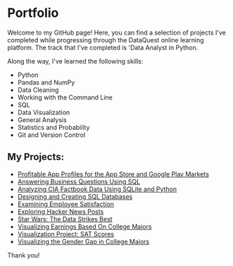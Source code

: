 # Portfolio

Welcome to my GitHub page! Here, you can find a selection of projects I've completed while progressing through the DataQuest online learning platform. The track that I've completed is 'Data Analyst in Python.

Along the way, I've learned the following skills:
 - Python
 - Pandas and NumPy
 - Data Cleaning
 - Working with the Command Line
 - SQL
 - Data Visualization
 - General Analysis
 - Statistics and Probability
 - Git and Version Control
 
## My Projects:
 - [Profitable App Profiles for the App Store and Google Play Markets](https://github.com/christianhubbard/Portfolio/blob/master/APP%20STORE%20PROJECT.ipynb)
 - [Answering Business Questions Using SQL](https://github.com/christianhubbard/Portfolio/blob/master/Answer%20business%20Questions%20using%20SQL.ipynb)
 - [Analyzing CIA Factbook Data Using SQLite and Python](https://github.com/christianhubbard/Portfolio/blob/master/CIA%20Factbook%20DATA.ipynb)
 - [Designing and Creating SQL Databases](https://github.com/christianhubbard/Portfolio/blob/master/Designing%20and%20Creating%20SQL%20Databases.ipynb)
 - [Examining Employee Satisfaction](https://github.com/christianhubbard/Portfolio/blob/master/Employee%20Exit%20Survey.ipynb)
 - [Exploring Hacker News Posts](https://github.com/christianhubbard/Portfolio/blob/master/HN%20PROJECT.ipynb)
 - [Star Wars: The Data Strikes Best](https://github.com/christianhubbard/Portfolio/blob/master/Star%20Wars%20Survey.ipynb)
 - [Visualizing Earnings Based On College Majors](https://github.com/christianhubbard/Portfolio/blob/master/Visualization%20Project%20-%20College%20Majors.ipynb)
 - [Visualization Project: SAT Scores](https://github.com/christianhubbard/Portfolio/blob/master/Visualization%20Project%20-%20SAT%20Scores.ipynb)
 - [Visualizing the Gender Gap in College Majors](https://github.com/christianhubbard/Portfolio/blob/master/Visualizing%20The%20Gender%20Gap%20In%20College%20Degrees.ipynb)
 
Thank you!
